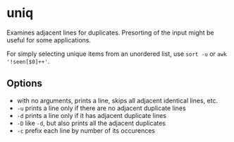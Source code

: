 # uniq

Examines adjacent lines for duplicates. Presorting of the input might
be useful for some applications.

For simply selecting unique items from an unordered list, use `sort
-u` or `awk '!seen[$0]++'`.

## Options

* with no arguments, prints a line, skips all adjacent identical lines, etc.
* `-u` prints a line only if there are no adjacent duplicate lines
* `-d` prints a line only if it has adjacent duplicate lines
* `-D` like `-d`, but also prints all the adjacent duplicates
* `-c` prefix each line by number of its occurences
